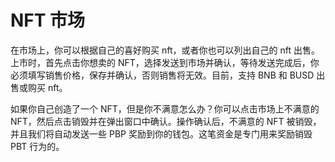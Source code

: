 # NFT 市场

在市场上，你可以根据自己的喜好购买 nft，或者你也可以列出自己的 nft 出售。上市时，首先点击你想卖的 NFT，选择发送到市场并确认，等待发送完成后，你必须填写销售价格，保存并确认，否则销售将无效。目前，支持 BNB 和 BUSD 出售或购买 nft。

如果你自己创造了一个 NFT，但是你不满意怎么办？你可以点击市场上不满意的 NFT，然后点击销毁并在弹出窗口中确认。操作确认后，不满意的 NFT 被销毁，并且我们将自动发送一些 PBP 奖励到你的钱包。这笔资金是专门用来奖励销毁 PBT 行为的。
